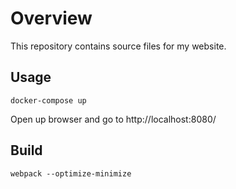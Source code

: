 # Overview

This repository contains source files for my website.

## Usage

```
docker-compose up
```

Open up browser and go to http://localhost:8080/


## Build

```
webpack --optimize-minimize
```
